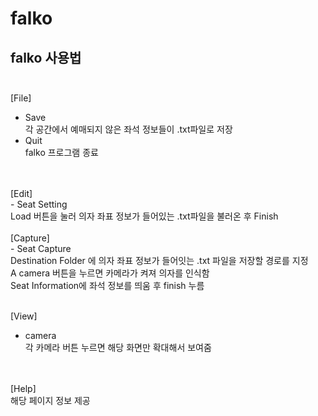 # falko


falko 사용법<br/><br/>
-------------
[File]<br/>
  - Save<br/>
   각 공간에서 예매되지 않은 좌석 정보들이 .txt파일로 저장<br/>
  - Quit<br/>
   falko 프로그램 종료<br/> <br/>
 <br/>
[Edit]<br/>
  - Seat Setting<br/>
   Load 버튼을 눌러 의자 좌표 정보가 들어있는 .txt파일을 불러온 후 Finish <br/>
<br/>
[Capture]<br/>
  - Seat Capture <br/>
   Destination Folder 에 의자 좌표 정보가 들어잇는 .txt 파일을 저장할 경로를 지정<br/>
   A camera 버튼을 누르면 카메라가 켜져 의자를 인식함<br/>
   Seat Information에 좌석 정보를 띄움 후 finish 누름<br/><br/>
  
[View]<br/>
  - camera <br/>
    각 카메라 버튼 누르면 해당 화면만 확대해서 보여줌 <br/><br/>
<br/>
[Help]<br/>
  해당 페이지 정보 제공<br/>
